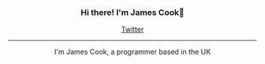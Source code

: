 <h3 align="center">Hi there! I'm James Cook👋</h3>
<p align="center">
  <a href="https://twitter.com/jamesatjaminit">Twitter</a>
</p>

---

<p align="center">I'm James Cook, a programmer based in the UK</p>
